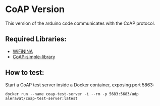 # CoAP Version

This version of the arduino code communicates with the CoAP protocol.

## Required Libraries:
- [WiFiNINA](https://www.arduino.cc/reference/en/libraries/wifinina/)
- [CoAP-simple-library](https://www.arduino.cc/reference/en/libraries/coap-simple-library/)


## How to test:

Start a CoAP test server inside a Docker container, exposing port 5863:

```
docker run --name coap-test-server -i --rm -p 5683:5683/udp aleravat/coap-test-server:latest
```